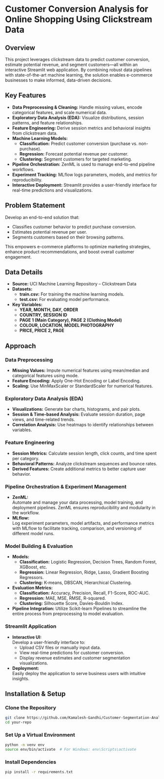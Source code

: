 # Customer Conversion Analysis for Online Shopping Using Clickstream Data

## Overview
This project leverages clickstream data to predict customer conversion, estimate potential revenue, and segment customers—all within an interactive Streamlit web application. By combining robust data pipelines with state-of-the-art machine learning, the solution enables e-commerce businesses to make informed, data-driven decisions.

## Key Features
- **Data Preprocessing & Cleaning:** Handle missing values, encode categorical features, and scale numerical data.
- **Exploratory Data Analysis (EDA):** Visualize distributions, session patterns, and feature relationships.
- **Feature Engineering:** Derive session metrics and behavioral insights from clickstream data.
- **Machine Learning Models:**
  - **Classification:** Predict customer conversion (purchase vs. non-purchase).
  - **Regression:** Forecast potential revenue per customer.
  - **Clustering:** Segment customers for targeted marketing.
- **Pipeline Orchestration:** ZenML is used to manage end-to-end pipeline workflows.
- **Experiment Tracking:** MLflow logs parameters, models, and metrics for reproducibility.
- **Interactive Deployment:** Streamlit provides a user-friendly interface for real-time predictions and visualizations.

## Problem Statement
Develop an end-to-end solution that:
- Classifies customer behavior to predict purchase conversion.
- Estimates potential revenue per user.
- Segments customers based on their browsing patterns.

This empowers e-commerce platforms to optimize marketing strategies, enhance product recommendations, and boost overall customer engagement.

## Data Details
- **Source:** UCI Machine Learning Repository – Clickstream Data
- **Datasets:**
  - **train.csv:** For training the machine learning models.
  - **test.csv:** For evaluating model performance.
- **Key Variables:**
  - **YEAR, MONTH, DAY, ORDER**
  - **COUNTRY, SESSION ID**
  - **PAGE 1 (Main Category), PAGE 2 (Clothing Model)**
  - **COLOUR, LOCATION, MODEL PHOTOGRAPHY**
  - **PRICE, PRICE 2, PAGE**

## Approach

### Data Preprocessing
- **Missing Values:** Impute numerical features using mean/median and categorical features using mode.
- **Feature Encoding:** Apply One-Hot Encoding or Label Encoding.
- **Scaling:** Use MinMaxScaler or StandardScaler for numerical features.

### Exploratory Data Analysis (EDA)
- **Visualizations:** Generate bar charts, histograms, and pair plots.
- **Session & Time-based Analysis:** Evaluate session duration, page views, and time-related trends.
- **Correlation Analysis:** Use heatmaps to identify relationships between variables.

### Feature Engineering
- **Session Metrics:** Calculate session length, click counts, and time spent per category.
- **Behavioral Patterns:** Analyze clickstream sequences and bounce rates.
- **Derived Features:** Create additional metrics to better capture user behavior.

### Pipeline Orchestration & Experiment Management
- **ZenML:**  
  Automate and manage your data processing, model training, and deployment pipelines. ZenML ensures reproducibility and modularity in the workflow.
- **MLflow:**  
  Log experiment parameters, model artifacts, and performance metrics with MLflow to facilitate tracking, comparison, and versioning of different model runs.

### Model Building & Evaluation
- **Models:**
  - **Classification:** Logistic Regression, Decision Trees, Random Forest, XGBoost, etc.
  - **Regression:** Linear Regression, Ridge, Lasso, Gradient Boosting Regressors.
  - **Clustering:** K-means, DBSCAN, Hierarchical Clustering.
- **Evaluation Metrics:**
  - **Classification:** Accuracy, Precision, Recall, F1-Score, ROC-AUC.
  - **Regression:** MAE, MSE, RMSE, R-squared.
  - **Clustering:** Silhouette Score, Davies-Bouldin Index.
- **Pipeline Integration:** Utilize Scikit-learn Pipelines to streamline the entire process from preprocessing to model evaluation.

### Streamlit Application
- **Interactive UI:**  
  Develop a user-friendly interface to:
  - Upload CSV files or manually input data.
  - View real-time predictions for customer conversion.
  - Display revenue estimates and customer segmentation visualizations.
- **Deployment:**  
  Easily deploy the application to serve business users with intuitive insights.

## Installation & Setup

### Clone the Repository
```bash
git clone https://github.com/Kamalesh-Gandhi/Customer-Segmentation-Analysis-Forecast-Model.git
cd your-repo
```
### Set Up a Virtual Environment
```bash
python -m venv env
source env/bin/activate  # For Windows: env\Scripts\activate
```
### Install Dependencies
```bash
pip install -r requirements.txt
```

